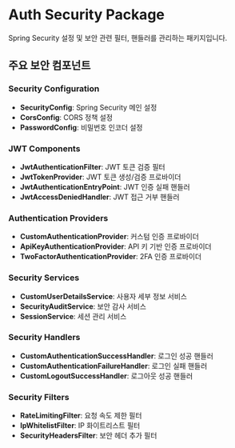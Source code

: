 # Auth Security Package

Spring Security 설정 및 보안 관련 필터, 핸들러를 관리하는 패키지입니다.

## 주요 보안 컴포넌트

### Security Configuration
- **SecurityConfig**: Spring Security 메인 설정
- **CorsConfig**: CORS 정책 설정
- **PasswordConfig**: 비밀번호 인코더 설정

### JWT Components
- **JwtAuthenticationFilter**: JWT 토큰 검증 필터
- **JwtTokenProvider**: JWT 토큰 생성/검증 프로바이더
- **JwtAuthenticationEntryPoint**: JWT 인증 실패 핸들러
- **JwtAccessDeniedHandler**: JWT 접근 거부 핸들러

### Authentication Providers
- **CustomAuthenticationProvider**: 커스텀 인증 프로바이더
- **ApiKeyAuthenticationProvider**: API 키 기반 인증 프로바이더
- **TwoFactorAuthenticationProvider**: 2FA 인증 프로바이더

### Security Services
- **CustomUserDetailsService**: 사용자 세부 정보 서비스
- **SecurityAuditService**: 보안 감사 서비스
- **SessionService**: 세션 관리 서비스

### Security Handlers
- **CustomAuthenticationSuccessHandler**: 로그인 성공 핸들러
- **CustomAuthenticationFailureHandler**: 로그인 실패 핸들러
- **CustomLogoutSuccessHandler**: 로그아웃 성공 핸들러

### Security Filters
- **RateLimitingFilter**: 요청 속도 제한 필터
- **IpWhitelistFilter**: IP 화이트리스트 필터
- **SecurityHeadersFilter**: 보안 헤더 추가 필터